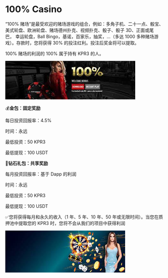 # 100% Casino

<p>“100% 赌场”是最受欢迎的赌场游戏的组合，例如：多角子机、二十一点、骰宝、美式轮盘、欧洲轮盘、赌场德州扑克、视频扑克、骰子、骰子 3D、正面或尾巴，&nbsp;幸运轮盘，Ball Bingo，基诺，百家乐，抽奖，...（多达 1000 多种赌场游戏）。存款时，您将获得 30% 的投注红利。投注后奖金将可以提取。</p>
<p>100% 赌场的利润的 100% 属于持有 KPR3 的人。&nbsp;</p>

![jixbnn](jixbnn.png)

<p>💰<strong>金包：固定奖励</strong></p>
<p>每日投资回报率：4.5%</p>
<p>时间：永远</p>
<p>最低投资：50 KPR3</p>
<p>最低提现：100 USDT</p>
<p>💎<strong>钻石礼包：共享奖励</strong></p>
<p>每月投资回报率：基于 Dapp 的利润</p>
<p>时间：永远</p>
<p>最低投资：50 KPR3</p>
<p>最低提现：100 USDT</p>
<p>✅您将获得每月和永久的收入（1 年、5 年、10 年、50 年或无限时间）。当您在质押池中提取您的 KPR3 时，您将不会从我们的项目中获得利润</p>



![hjkl](hjkl.png)

